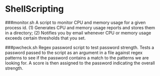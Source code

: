 # ShellScripting

###monitor.sh
A script to monitor CPU and memory usage for a given process id. (1) Generates CPU and memory usage reports and stores them in a directory; (2) Notifies you by email whenever CPU or memory usage exceeds certain thresholds that you set.

###pwcheck.sh
Regex password script to test password strength. Tests a password passed to the script as an argument in a file against regex patterns to see if the password contains a match to the patterns we are looking for. A score is then assigned to the password indicating the overall strength. 
